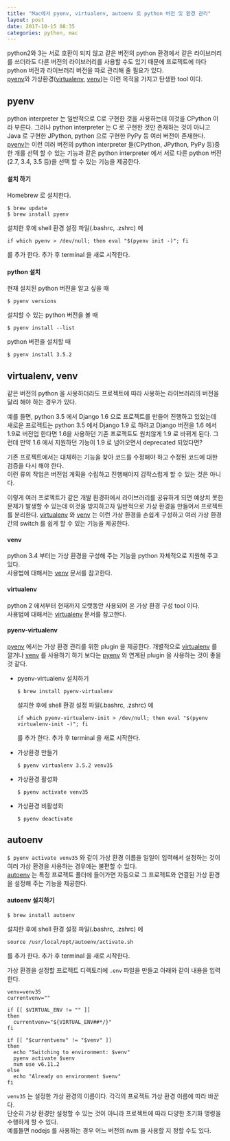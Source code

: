 ```yaml
---
title: "Mac에서 pyenv, virtualenv, autoenv 로 python 버전 및 환경 관리"
layout: post
date: 2017-10-15 08:35
categories: python, mac
---
```

python2와 3는 서로 호환이 되지 않고 같은 버전의 python 환경에서 같은 라이브러리를 쓰더라도 다른 버전의 라이브러리를 사용할 수도 있기 때문에 
프로젝트에 마다 python 버전과 라이브러리 버전을 따로 관리해 줄 필요가 있다.  
[pyenv]와 가상환경([virtualenv], [venv])는 이런 목적을 가지고 탄생한 tool 이다.  

## pyenv
python interpreter 는 일반적으로 C로 구현한 것을 사용하는데 이것을 CPython 이라 부른다.
그러나 python interpreter 는 C 로 구현한 것만 존재하는 것이 아니고 Java 로 구현한 JPython, python 으로 구현한 PyPy 등 여러 버전이 존재한다.  
[pyenv]는 이런 여러 버전의 python interpreter 들(CPython, JPython, PyPy 등)중 한 개를 선택 할 수 있는 기능과 
같은 python interpreter 에서 서로 다른 python 버전(2.7, 3.4, 3.5 등)을 선택 할 수 있는 기능을 제공한다.

#### 설치 하기  
Homebrew 로 설치한다.

```shell
$ brew update
$ brew install pyenv
```

설치한 후에 shell 환경 설정 파일(.bashrc, .zshrc) 에 
```shell
if which pyenv > /dev/null; then eval "$(pyenv init -)"; fi
```
를 추가 한다. 추가 후 terminal 을 새로 시작한다.

#### python 설치  
현재 설치된 python 버전을 알고 싶을 때
```shell
$ pyenv versions
```

설치할 수 있는 python 버전을 볼 때
```shell
$ pyenv install --list
```

python 버전을 설치할 때
```shell
$ pyenv install 3.5.2  
```

## virtualenv, venv
같은 버전의 python 을 사용하더라도 프로젝트에 따라 사용하는 라이브러리의 버전을 달리 해야 하는 경우가 있다.  

예를 들면, python 3.5 에서 Django 1.6 으로 프로젝트를 만들어 진행하고 있었는데 
새로운 프로젝트는 python 3.5 에서 Django 1.9 로 하려고 Django 버전을 1.6 에서 1.9로 버전업 한다면 1.6을 사용하던 
기존 프로젝트도 원치않게 1.9 로 바뀌게 된다. 그런데 만약 1.6 에서 지원하던 기능이 1.9 로 넘어오면서 deprecated 되었다면?  

기존 프로젝트에서는 대체하는 기능을 찾아 코드를 수정해야 하고 수정된 코드에 대한 검증을 다시 해야 한다.   
이런 류의 작업은 버전업 계획을 수립하고 진행해야지 갑작스럽게 할 수 있는 것은 아니다.  

이렇게 여러 프로젝트가 같은 개발 환경하에서 라이브러리를 공유하게 되면 예상치 못한 문제가 발생할 수 있는데 이것을 방지하고자 일반적으로 
가상 환경을 만들어서 프로젝트를 분리한다. 
[virtualenv] 와 [venv] 는 이런 가상 환경을 손쉽게 구성하고 여러 가상 환경 간의 switch 를 쉽게 할 수 있는 기능을 제공한다.  

#### venv
python 3.4 부터는 가상 환경을 구성해 주는 기능을 python 자체적으로 지원해 주고 있다.  
사용법에 대해서는 [venv] 문서를 참고한다.

#### virtualenv
python 2 에서부터 현재까지 오랫동안 사용되어 온 가상 환경 구성 tool 이다.  
사용법에 대해서는 [virtualenv] 문서를 참고한다.

#### pyenv-virtualenv
[pyenv] 에서는 가상 환경 관리를 위한 plugin 을 제공한다. 개별적으로 [virtualenv] 를 깔거나 [venv] 를 사용하기 하기 보다는 
[pyenv] 와 연계된 plugin 을 사용하는 것이 좋을 것 같다.  

* pyenv-virtualenv 설치하기  
  ```shell
  $ brew install pyenv-virtualenv
  ```

  설치한 후에 shell 환경 설정 파일(.bashrc, .zshrc) 에 
  ```shell
  if which pyenv-virtualenv-init > /dev/null; then eval "$(pyenv virtualenv-init -)"; fi
  ```
  를 추가 한다. 추가 후 terminal 을 새로 시작한다.

* 가상환경 만들기
  ```shell
  $ pyenv virtualenv 3.5.2 venv35
  ```

* 가상환경 활성화
  ```shell
  $ pyenv activate venv35
  ```

* 가상환경 비활성화
  ```shell
  $ pyenv deactivate
  ```

## autoenv
`$ pyenv activate venv35` 와 같이 가상 환경 이름을 일일이 입력해서 설정하는 것이 여러 가상 환경을 사용하는 경우에는 불편할 수 있다.  
[autoenv] 는 특정 프로젝트 폴더에 들어가면 자동으로 그 프로젝트와 연결된 가상 환경을 설정해 주는 기능을 제공한다.  

#### autoenv 설치하기
```shell
$ brew install autoenv
```

설치한 후에 shell 환경 설정 파일(.bashrc, .zshrc) 에 
```shell
source /usr/local/opt/autoenv/activate.sh
```
를 추가 한다. 추가 후 terminal 을 새로 시작한다.

가상 환경을 설정할 프로젝트 디렉토리에 `.env` 파일을 만들고 아래와 같이 내용을 입력한다.


```shell
venv=venv35
currentvenv=""

if [[ $VIRTUAL_ENV != "" ]]
then
  currentvenv="${VIRTUAL_ENV##*/}"
fi

if [[ "$currentvenv" != "$venv" ]] 
then
  echo "Switching to environment: $venv"
  pyenv activate $venv
  nvm use v6.11.2
else
  echo "Already on environment $venv"
fi
```

`venv35` 는 설정한 가상 환경의 이름이다. 각각의 프로젝트 가상 환경 이름에 따라 바꾼다.  
단순히 가상 환경만 설정할 수 있는 것이 아니라 프로젝트에 따라 다양한 초기화 명령을 수행하게 할 수 있다.  
예를들면 nodejs 를 사용하는 경우 어느 버전의 nvm 을 사용할 지 정할 수도 있다.  
 

[pyenv]: https://github.com/pyenv/pyenv
[virtualenv]: https://github.com/pypa/virtualenv
[venv]: https://docs.python.org/3/library/venv.html
[pyenv-virtualenv]: https://github.com/pyenv/pyenv-virtualenv
[autoenv]: https://github.com/kennethreitz/autoenv